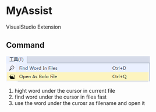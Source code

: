 # MyAssist
VisualStudio Extension

## Command
![](https://github.com/liugeng/MyAssist/blob/master/preview1.png)

1. hight word under the cursor in current file
2. find word under the cursor in files fast
3. use the word under the curosr as filename and open it

